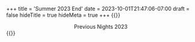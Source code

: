 +++
title = 'Summer 2023 End'
date = 2023-10-01T21:47:06-07:00
draft = false
hideTitle = true
hideMeta = true
+++
{{<rawhtml>}}
<div class="movie-name" style="text-align:center">Previous Nights 2023</div>
{{</rawhtml>}}